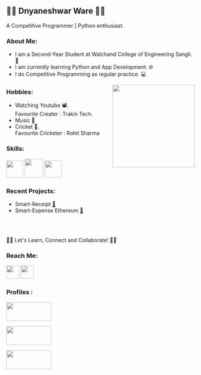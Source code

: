 ## 👨‍💻 Dnyaneshwar Ware 👨‍💻
A Competitive Programmer | Python enthusiast.

### About Me:
+ I am a Second-Year Student at Walchand College of Engineering Sangli. 🏫
+ I am currently learning Python and App Development. 🌐
+ I do Competitive Programming as regular practice. 💻

<img align="right" src="https://media.giphy.com/media/dZX3AduGrY3uJ7qCsx/source.gif" width="220">

### Hobbies:
  + Watching Youtube 📽.<br>
  Favourite Creater : Trakin Tech. 
  + Music 🎵
  + Cricket 🏏.<br>
  Favourite Cricketer : Rohit Sharma
  
### Skills:  
<img src="https://image.flaticon.com/icons/svg/1822/1822899.svg" width="45"> <img src="https://cdn.iconscout.com/icon/free/png-512/c-programming-569564.png" width="50">  <img src="https://user-images.githubusercontent.com/42747200/46140125-da084900-c26d-11e8-8ea7-c45ae6306309.png" width="45">  
  
### Recent Projects:
  + Smart-Receipt <a href="https://github.com/Dnyaneshwar-dev/Smart-Receipt-Generator"> 📎 </a>
  + Smart-Expense Ethereum <a href="https://github.com/Dnyaneshwar-dev/Smart-Expense"> 📎 </a>

<br>
<br>


🤝🏻 Let's Learn, Connect and Collaborate! 🤝🏻

### Reach Me:
<a href="https://www.linkedin.com/in/dnyaneshwar2023/"><img src="https://image.flaticon.com/icons/svg/174/174857.svg" width="35"></a>   <a href="https://www.instagram.com/dnyaneshwar9987/"><img src="https://image.flaticon.com/icons/svg/174/174855.svg" width="35"></a>    

### Profiles :
<a href="https://codeforces.com/profile/CodingBeast23"><img src = "https://sta.codeforces.com/s/26835/images/codeforces-logo-with-telegram.png" width = "120" height = "50"></a>

<a href="https://www.codechef.com/users/dpw4112001"><img src = "https://www.codechef.com/sites/all/themes/abessive/logo.svg" width = "120" height = "50"></a>

<a href="https://www.hackerearth.com/@dpw4112001"><img src = "https://blog-c7ff.kxcdn.com/blog/wp-content/uploads/2015/09/logo_new.png" width = "120" height = "50"></a>



